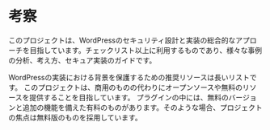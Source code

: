 # 考察

このプロジェクトは、WordPressのセキュリティ設計と実装の総合的なアプローチを目指しています。チェックリスト以上に利用するものであり、様々な事例の分析、考え方、セキュア実装のガイドです。

WordPressの実装における背景を保護するための推奨リソースは長いリストです。 このプロジェクトは、商用のものの代わりにオープンソースや無料のリソースを提供することを目指しています。 プラグインの中には、無料のバージョンと追加の機能を備えた有料のものがあります。そのような場合、プロジェクトの焦点は無料版のものを採用しています。

